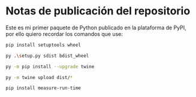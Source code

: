 # Notas de publicación del repositorio

Este es mi primer paquete de Python publicado en la plataforma de PyPI, por ello quiero recordar los comandos que use:

```bash
pip install setuptools wheel
```

```bash
py .\setup.py sdist bdist_wheel
```

```bash
py -m pip install --upgrade twine
```

```bash
py -m twine upload dist/*
```

```bash
pip install measure-run-time
```
